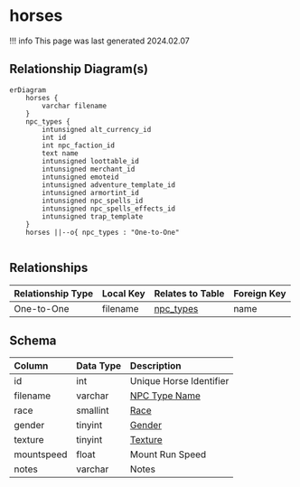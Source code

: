 # horses

!!! info
	This page was last generated 2024.02.07

## Relationship Diagram(s)

```mermaid
erDiagram
    horses {
        varchar filename
    }
    npc_types {
        intunsigned alt_currency_id
        int id
        int npc_faction_id
        text name
        intunsigned loottable_id
        intunsigned merchant_id
        intunsigned emoteid
        intunsigned adventure_template_id
        intunsigned armortint_id
        intunsigned npc_spells_id
        intunsigned npc_spells_effects_id
        intunsigned trap_template
    }
    horses ||--o{ npc_types : "One-to-One"


```


## Relationships

| Relationship Type | Local Key | Relates to Table | Foreign Key |
| :--- | :--- | :--- | :--- |
| One-to-One | filename | [npc_types](../../schema/npcs/npc_types.md) | name |


## Schema

| Column | Data Type | Description |
| :--- | :--- | :--- |
| id | int | Unique Horse Identifier |
| filename | varchar | [NPC Type Name](../../schema/npcs/npc_types.md) |
| race | smallint | [Race](../../../../server/npc/race-list) |
| gender | tinyint | [Gender](../../../../server/npc/genders) |
| texture | tinyint | [Texture](../../../../server/npc/textures) |
| mountspeed | float | Mount Run Speed |
| notes | varchar | Notes |

